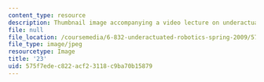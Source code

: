 ```yaml
---
content_type: resource
description: Thumbnail image accompanying a video lecture on underactuated robotics.
file: null
file_location: /coursemedia/6-832-underactuated-robotics-spring-2009/575f7edec822acf23118c9ba70b15879_23.jpg
file_type: image/jpeg
resourcetype: Image
title: '23'
uid: 575f7ede-c822-acf2-3118-c9ba70b15879
---
```

